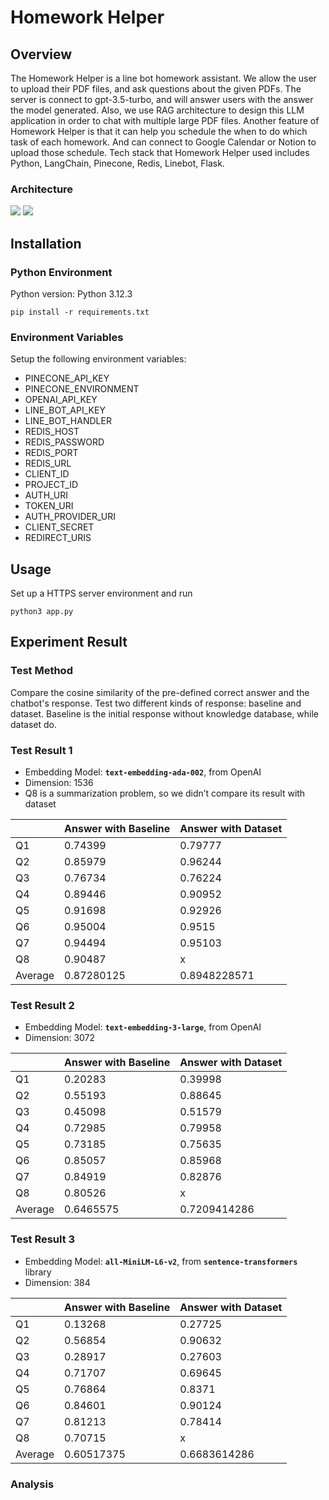 # Homework Helper

## Overview

The Homework Helper is a line bot homework assistant. We allow the user to upload their PDF files, and ask questions about the given PDFs. The server is connect to gpt-3.5-turbo, and will answer users with the answer the model generated. Also, we use RAG architecture to design this LLM application in order to chat with multiple large PDF files. Another feature of Homework Helper is that it can help you schedule the when to do which task of each homework. And can connect to Google Calendar or Notion to upload those schedule. Tech stack that Homework Helper used includes Python, LangChain, Pinecone, Redis, Linebot, Flask.

### Architecture

![](https://file.notion.so/f/f/df688f56-097c-417e-97d9-f3d96e83c55c/5b5c6036-f06b-4411-93d6-80e4e1cb49cf/2670ce0d-8472-459b-9948-9dc1faf879ac.png?id=d6a30d6a-1e09-4760-b26a-d57a870d8de4&table=block&spaceId=df688f56-097c-417e-97d9-f3d96e83c55c&expirationTimestamp=1718049600000&signature=CF2D5EyE9-aKkhScN80m2TgIFiPYWc-wPXjK-BidmXY&downloadName=Untitled.png)
![](https://file.notion.so/f/f/df688f56-097c-417e-97d9-f3d96e83c55c/b125a0bb-32f0-4903-94c5-1f27b67592c6/technology_architecture.png?id=c838074a-b227-4588-9520-bad1bce41d1e&table=block&spaceId=df688f56-097c-417e-97d9-f3d96e83c55c&expirationTimestamp=1718049600000&signature=AXtYOe1ZdlNop7aJeKb_QN3--l8ZxleNTHTGN53os7U&downloadName=technology+architecture.png)

## Installation

### Python Environment

Python version: Python 3.12.3

```
pip install -r requirements.txt
```

### Environment Variables

Setup the following environment variables:

- PINECONE_API_KEY
- PINECONE_ENVIRONMENT
- OPENAI_API_KEY
- LINE_BOT_API_KEY
- LINE_BOT_HANDLER
- REDIS_HOST
- REDIS_PASSWORD
- REDIS_PORT
- REDIS_URL
- CLIENT_ID
- PROJECT_ID
- AUTH_URI
- TOKEN_URI
- AUTH_PROVIDER_URI
- CLIENT_SECRET
- REDIRECT_URIS

## Usage

Set up a HTTPS server environment and run
```
python3 app.py
```

## Experiment Result

### Test Method

Compare the cosine similarity of the pre-defined correct answer and the chatbot's response.
Test two different kinds of response: baseline and dataset.
Baseline is the initial response without knowledge database, while dataset do.

### Test Result 1

- Embedding Model: **`text-embedding-ada-002`**, from OpenAI
- Dimension: 1536
- Q8 is a summarization problem, so we didn’t compare its result with dataset

|  | Answer with Baseline | Answer with Dataset |
| --- | --- | --- |
| Q1 | 0.74399 | 0.79777 |
| Q2 | 0.85979 | 0.96244 |
| Q3 | 0.76734 | 0.76224 |
| Q4 | 0.89446 | 0.90952 |
| Q5 | 0.91698 | 0.92926 |
| Q6 | 0.95004 | 0.9515 |
| Q7 | 0.94494 | 0.95103 |
| Q8 | 0.90487 | x |
| Average | 0.87280125 | 0.8948228571 |

### Test Result 2

- Embedding Model: **`text-embedding-3-large`**, from OpenAI
- Dimension: 3072

|  | Answer with Baseline | Answer with Dataset |
| --- | --- | --- |
| Q1 | 0.20283 | 0.39998 |
| Q2 | 0.55193 | 0.88645 |
| Q3 | 0.45098 | 0.51579 |
| Q4 | 0.72985 | 0.79958 |
| Q5 | 0.73185 | 0.75635 |
| Q6 | 0.85057 | 0.85968 |
| Q7 | 0.84919 | 0.82876 |
| Q8 | 0.80526 | x |
| Average | 0.6465575 | 0.7209414286 |

### Test Result 3

- Embedding Model: **`all-MiniLM-L6-v2`**, from **`sentence-transformers`** library
- Dimension: 384

|  | Answer with Baseline | Answer with Dataset |
| --- | --- | --- |
| Q1 | 0.13268 | 0.27725 |
| Q2 | 0.56854 | 0.90632 |
| Q3 | 0.28917 |  0.27603 |
| Q4 | 0.71707 | 0.69645 |
| Q5 | 0.76864 | 0.8371 |
| Q6 | 0.84601 | 0.90124 |
| Q7 | 0.81213 | 0.78414 |
| Q8 | 0.70715 | x |
| Average | 0.60517375 | 0.6683614286 |

### Analysis
